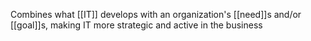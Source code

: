 Combines what [[IT]] develops with  an organization's [[need]]s and/or [[goal]]s, making IT more strategic and active in the business
